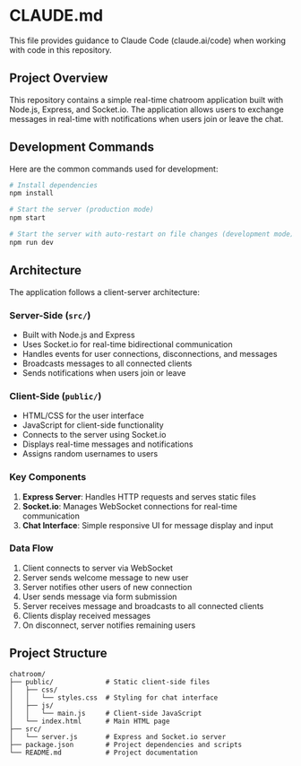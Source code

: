 # CLAUDE.md

This file provides guidance to Claude Code (claude.ai/code) when working with code in this repository.

## Project Overview

This repository contains a simple real-time chatroom application built with Node.js, Express, and Socket.io. The application allows users to exchange messages in real-time with notifications when users join or leave the chat.

## Development Commands

Here are the common commands used for development:

```bash
# Install dependencies
npm install

# Start the server (production mode)
npm start

# Start the server with auto-restart on file changes (development mode)
npm run dev
```

## Architecture

The application follows a client-server architecture:

### Server-Side (`src/`)
- Built with Node.js and Express
- Uses Socket.io for real-time bidirectional communication
- Handles events for user connections, disconnections, and messages
- Broadcasts messages to all connected clients
- Sends notifications when users join or leave

### Client-Side (`public/`)
- HTML/CSS for the user interface
- JavaScript for client-side functionality
- Connects to the server using Socket.io
- Displays real-time messages and notifications
- Assigns random usernames to users

### Key Components

1. **Express Server**: Handles HTTP requests and serves static files
2. **Socket.io**: Manages WebSocket connections for real-time communication
3. **Chat Interface**: Simple responsive UI for message display and input

### Data Flow

1. Client connects to server via WebSocket
2. Server sends welcome message to new user
3. Server notifies other users of new connection
4. User sends message via form submission
5. Server receives message and broadcasts to all connected clients
6. Clients display received messages
7. On disconnect, server notifies remaining users

## Project Structure

```
chatroom/
├── public/             # Static client-side files
│   ├── css/
│   │   └── styles.css  # Styling for chat interface
│   ├── js/
│   │   └── main.js     # Client-side JavaScript
│   └── index.html      # Main HTML page
├── src/
│   └── server.js       # Express and Socket.io server
├── package.json        # Project dependencies and scripts
└── README.md           # Project documentation
```